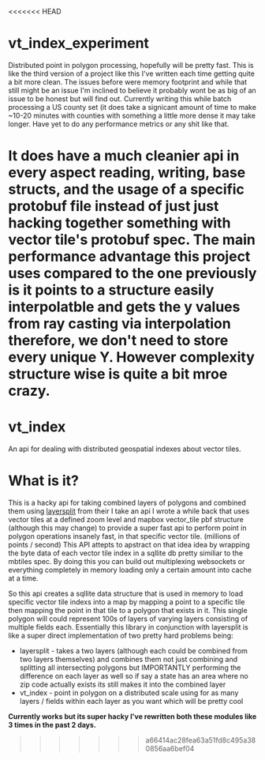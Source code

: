 <<<<<<< HEAD
# vt_index_experiment

Distributed point in polygon processing, hopefully will be pretty fast. This is like the third version of a project like this I've written each time getting quite a bit more clean. The issues before were memory footprint and while that still might be an issue I'm inclined to believe it probably wont be as big of an issue to be honest but will find out. Currently writing this while batch processing a US county set (it does take a signicant amount of time to make ~10-20 minutes with counties with something a little more dense it may take longer. Have yet to do any performance metrics or any shit like that. 

It does have a much cleanier api in every aspect reading, writing, base structs, and the usage of a specific protobuf file instead of just just hacking together something with vector tile's protobuf spec. The main performance advantage this project uses compared to the one previously is it points to a structure easily interpolatble and gets the y values from ray casting via interpolation therefore, we don't need to store every unique Y. However complexity structure wise is quite a bit mroe crazy.
=======
# vt_index
An api for dealing with distributed geospatial indexes about vector tiles.

# What is it? 
This is a hacky api for taking combined layers of polygons and combined them using [layersplit](https:/github.com/murphy214/layersplit) from their I take an api I wrote a while back that uses vector tiles at a defined zoom level and mapbox vector_tile pbf structure (although this may change) to provide a super fast api to perform point in polygon operations insanely fast, in that specific vector tile. (millions of points / second) This API attepts to apstract on that idea idea by wrapping the byte data of each vector tile index in a sqllite db pretty similiar to the mbtiles spec. By doing this you can build out multiplexing websockets or everything completely in memory loading only a certain amount into cache at a time. 

So this api creates a sqllite data structure that is used in memory to load specific vector tile indexs into a map by mapping a point to a specific tile then mapping the point in that tile to a polygon that exists in it. This single polygon will could represent 100s of layers of varying layers consisting of multiple fields each. Essentially this library in conjunction with layersplit is like a super direct implementation of two pretty hard problems being:
  * layersplit - takes a two layers (although each could be combined from two layers themselves) and combines them not just combining and splitting all intersecting polygons but IMPORTANTLY performing the difference on each layer as well so if say a state has an area where no zip code actually exists its still makes it into the combined layer
  * vt_index - point in polygon on a distributed scale using for as many layers / fields within each layer as you want which will be pretty cool 
 
**Currently works but its super hacky I've rewritten both these modules like 3 times in the past 2 days.**
>>>>>>> a66414ac28fea63a51fd8c495a380856aa6bef04
